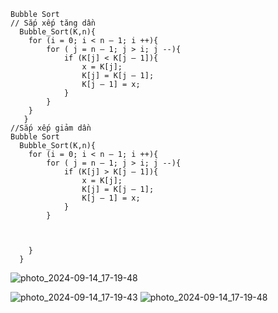 ```
Bubble Sort
// Sắp xếp tăng dần
  Bubble_Sort(K,n){
  	for (i = 0; i < n – 1; i ++){
  		for ( j = n – 1; j > i; j --){
  			if (K[j] < K[j – 1]){
  				x = K[j];
  				K[j] = K[j – 1];
  				K[j – 1] = x;
  			}
  		}
  	}
   }
//Sắp xếp giảm dần
Bubble Sort
  Bubble_Sort(K,n){
  	for (i = 0; i < n – 1; i ++){
  		for ( j = n – 1; j > i; j --){
  			if (K[j] > K[j – 1]){
  				x = K[j];
  				K[j] = K[j – 1];
  				K[j – 1] = x;
  			}
  		}



  	}
  }
```
![photo_2024-09-14_17-19-48](https://github.com/user-attachments/assets/0fe49d37-fd01-4a4d-95d2-61e5fcca1e12)

![photo_2024-09-14_17-19-43](https://hackmd.io/_uploads/HJFWQ9ETR.jpg)
![photo_2024-09-14_17-19-48](https://hackmd.io/_uploads/SJ7Mm946R.jpg)
